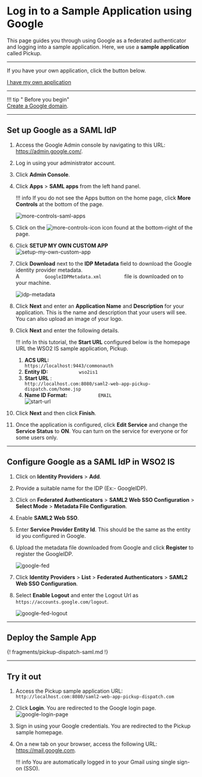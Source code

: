 # Log in to a Sample Application using Google

This page guides you through using Google as a federated authenticator and logging into a sample application. Here, we use a **sample application** called Pickup. 

----

If you have your own application, click the button below.

<a class="samplebtn_a" href="../../guides/identity-federation/google"   rel="nofollow noopener">I have my own application</a>

----


!!! tip " Before you begin"  
    [Create a Google domain](https://www.bettercloud.com/monitor/the-academy/create-google-apps-domain-three-easy-steps/).

---

## Set up Google as a SAML IdP

1.  Access the Google Admin console by navigating to this URL:
    <https://admin.google.com/>.
2.  Log in using your administrator account.
3.  Click **Admin Console**.
4.  Click **Apps** > **SAML apps** from the left hand panel.
	
	!!! info 
		If you do not see the Apps button on the home page, click **More
		Controls** at the bottom of the page.   

	![more-controls-saml-apps](/assets/img/samples/saml-app.png)
	

5.  Click on the 
    ![more-controls-icon](/assets/img/samples/more-controls.png) icon found at
    the bottom-right of the page.
6.  Click **SETUP MY OWN CUSTOM APP**  
    ![setup-my-own-custom-app](/assets/img/samples/set-up-my-own-app.png)
    
7.  Click **Download** next to the **IDP Metadata** field to download
    the Google identity provider metadata.  
    A `          GoogleIDPMetadata.xml         ` file is downloaded on
    to your machine.  
    
    ![idp-metadata](/assets/img/samples/download-idp-metadata.png)
    
8.  Click **Next** and enter an **Application Name** and **Description**
    for your application. This is the name and description that your
    users will see.  
    You can also upload an image of your logo.
9.  Click **Next** and enter the following details.

    !!! info 
		In this tutorial, the **Start URL** configured below is the homepage
		URL the WSO2 IS sample application, Pickup.

    1.  **ACS URL:**
        `                         https://localhost:9443/commonauth                       `
    2.  **Entity ID:** `            wso2is1           `
    3.  **Start URL** :
        `                         http://localhost.com:8080/saml2-web-app-pickup-dispatch.com/home.jsp                       `
    4.  **Name ID Format:** `            EMAIL           `
        `                       `
        ![start-url](/assets/img/samples/sp-details-google.png)

10. Click **Next** and then click **Finish**.
11. Once the application is configured, click **Edit Service** and
    change the **Service Status** to **ON**. You can turn on the
    service for everyone or for some users only.

---

## Configure Google as a SAML IdP in WSO2 IS

1.  Click on **Identity Providers** > **Add**.

2.  Provide a suitable name for the IDP (Ex:- GoogleIDP).

3.  Click on **Federated Authenticators** > **SAML2 Web SSO Configuration** > **Select Mode** > **Metadata File Configuration**.

4.  Enable **SAML2 Web SSO**.

5.  Enter **Service Provider Entity Id**. This should be the same as the entity id you configured in Google.

6.  Upload the metadata file downloaded from Google and click **Register** to register the GoogleIDP.

    ![google-fed](/assets/img/fragments/google-fed.png)

7.  Click **Identity Providers** > **List** > **Federated Authenticators** > **SAML2 Web SSO Configuration**. 

8.  Select **Enable Logout** and enter the Logout Url as `https://accounts.google.com/logout`.

    ![google-fed-logout](/assets/img/fragments/google-fed-logout.png)
    
---

## Deploy the Sample App

{! fragments/pickup-dispatch-saml.md !} 

---

## Try it out

1.  Access the Pickup sample application URL:
    `http://localhost.com:8080/saml2-web-app-pickup-dispatch.com`
2.  Click **Login**. You are redirected to the Google login page.  
    ![google-login-page](/assets/img/samples/sign-in-google.png)
    
3.  Sign in using your Google credentials. You are redirected to the
    Pickup sample homepage.
4.  On a new tab on your browser, access the following URL:
    <https://mail.google.com>.

    !!! info 
    	You are automatically logged in to your Gmail using single sign-on (SSO).
